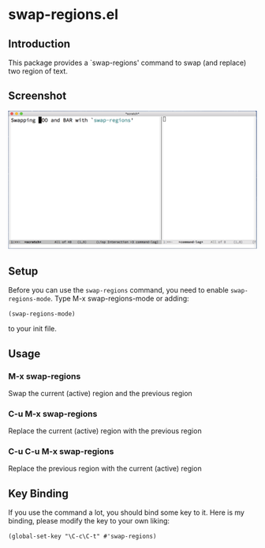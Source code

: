 # swap-regions.el

## Introduction

This package provides a `swap-regions' command to swap (and replace) two region
of text.

## Screenshot

![swap-regions.gif](image/swap-regions.gif)

## Setup

Before you can use the `swap-regions` command, you need to enable
`swap-regions-mode`. Type M-x swap-regions-mode or adding:

    (swap-regions-mode)

to your init file.

## Usage

### M-x swap-regions

Swap the current (active) region and the previous region

### C-u M-x swap-regions

Replace the current (active) region with the previous region

### C-u C-u M-x swap-regions

Replace the previous region with the current (active) region

## Key Binding

If you use the command a lot, you should bind some key to it.  Here is my
binding, please modify the key to your own liking:

    (global-set-key "\C-c\C-t" #'swap-regions)
